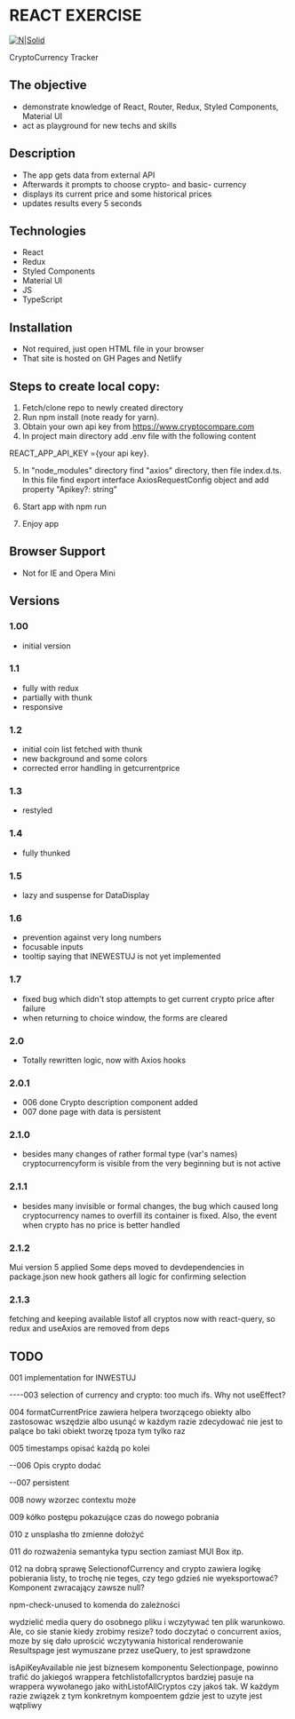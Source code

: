 # REACT EXERCISE

[![N|Solid](https://cldup.com/dTxpPi9lDf.thumb.png)](https://nodesource.com/products/nsolid)

CryptoCurrency Tracker

## The objective

-   demonstrate knowledge of React, Router, Redux, Styled Components, Material UI
-   act as playground for new techs and skills

## Description

-   The app gets data from external API
-   Afterwards it prompts to choose crypto- and basic- currency
-   displays its current price and some historical prices
-   updates results every 5 seconds

## Technologies

-   React
-   Redux
-   Styled Components
-   Material UI
-   JS
-   TypeScript

## Installation

-   Not required, just open HTML file in your browser
-   That site is hosted on GH Pages and Netlify

## Steps to create local copy:

1. Fetch/clone repo to newly created directory
2. Run npm install (note ready for yarn).
3. Obtain your own api key from https://www.cryptocompare.com
4. In project main directory add .env file with the following content

REACT_APP_API_KEY ={your api key}.

5. In "node_modules" directory find "axios" directory, then file index.d.ts. In this file find export interface AxiosRequestConfig object and add property "Apikey?: string"

6. Start app with npm run
7. Enjoy app

## Browser Support

-   Not for IE and Opera Mini

## Versions

### 1.00

-   initial version

### 1.1

-   fully with redux
-   partially with thunk
-   responsive

### 1.2

-   initial coin list fetched with thunk
-   new background and some colors
-   corrected error handling in getcurrentprice

### 1.3

-   restyled

### 1.4

-   fully thunked

### 1.5

-   lazy and suspense for DataDisplay

### 1.6

-   prevention against very long numbers
-   focusable inputs
-   tooltip saying that INEWESTUJ is not yet implemented

### 1.7

-   fixed bug which didn't stop attempts to get current crypto price after failure
-   when returning to choice window, the forms are cleared

### 2.0

-   Totally rewritten logic, now with Axios hooks

### 2.0.1

-   006 done Crypto description component added
-   007 done page with data is persistent

### 2.1.0

-   besides many changes of rather formal type (var's names) cryptocurrencyform is visible from the very beginning but is not active

### 2.1.1

-   besides many invisible or formal changes, the bug which caused long cryptocurrency names to overfill its container is fixed. Also, the event when crypto has no price is better handled

### 2.1.2

Mui version 5 applied
Some deps moved to devdependencies in package.json
new hook gathers all logic for confirming selection

### 2.1.3

fetching and keeping available listof all cryptos now with react-query, so redux and useAxios are removed from deps

## TODO

001 implementation for INWESTUJ

----003 selection of currency and crypto: too much ifs. Why not useEffect?

004 formatCurrentPrice zawiera helpera tworzącego obiekty albo zastosowac wszędzie albo usunąć w każdym razie
zdecydować nie jest to palące bo taki obiekt tworzę tpoza tym tylko raz

005 timestamps opisać każdą po kolei

--006 Opis crypto dodać

--007 persistent

008 nowy wzorzec contextu może

009 kółko postępu pokazujące czas do nowego pobrania

010 z unsplasha tło zmienne dołożyć

011 do rozważenia semantyka typu section zamiast MUI Box itp.

012 na dobrą sprawę SelectionofCurrency and crypto zawiera logikę pobierania listy, to trochę nie teges, czy
tego gdzieś nie wyeksportować? Komponent zwracający zawsze null?

npm-check-unused to komenda do zależności

wydzielić media query do osobnego pliku i wczytywać ten plik warunkowo. Ale, co sie stanie kiedy zrobimy resize?
todo doczytać o concurrent axios, moze by się dało uprościć wczytywania historical
renderowanie Resultspage jest wymuszane przez useQuery, to jest sprawdzone

isApiKeyAvailable nie jest biznesem komponentu Selectionpage, powinno trafić do jakiegoś wrappera
fetchlistofallcryptos bardziej pasuje na wrappera wywołanego jako withListofAllCryptos czy jakoś tak. W każdym razie związek z tym konkretnym kompoentem gdzie jest to uzyte jest wątpliwy
